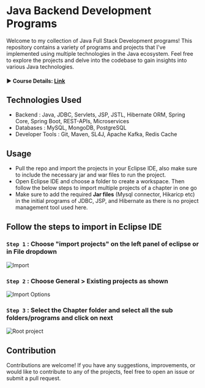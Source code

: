 # Java Backend Development Programs

Welcome to my collection of Java Full Stack Development programs! This repository contains a variety of programs and projects that I've implemented using multiple technologies in the Java ecosystem. 
Feel free to explore the projects and delve into the codebase to gain insights into various Java technologies.


#### ▶️ Course Details: <a href="https://ineuron.ai/course/full-stack-java-developer"> Link </a>

## Technologies Used
- Backend : Java, JDBC, Servlets, JSP, JSTL, Hibernate ORM, Spring Core, Spring Boot, REST-APIs, Microservices
- Databases : MySQL, MongoDB, PostgreSQL
- Developer Tools : Git, Maven, SL4J, Apache Kafka, Redis Cache


## Usage
- Pull the repo and import the projects in your Eclipse IDE, also make sure to include the necessary jar and war files to run the project.
- Open Eclipse IDE and choose a folder to create a workspace. Then follow the below steps to import multiple projects of a chapter in one go
- Make sure to add the required **Jar files** (Mysql connector, Hikaricp etc) in the initial programs of JDBC, JSP, and Hibernate as there is no project management tool used here.

## Follow the steps to import in Eclipse IDE
  
  ### `Step 1` : Choose "import projects" on the left panel of eclipse or in File dropdown
  
  ![Import](https://github.com/vivekanand-vr/iNeuron-codebase/assets/116813193/590f443e-c624-4c4f-ad6f-717e7cb483da)
  
  ### `Step 2` : Choose General > Existing projects as shown
  
  ![Import Options](https://github.com/vivekanand-vr/iNeuron-codebase/assets/116813193/cd771aed-fec3-4162-a030-6100b86870fe)

  ### `Step 3` : Select the Chapter folder and select all the sub folders/programs and click on next
  
  ![Root project](https://github.com/vivekanand-vr/iNeuron-codebase/assets/116813193/a75e9449-3549-43cd-b7f3-13a5c6f5de50)

## Contribution
Contributions are welcome! If you have any suggestions, improvements, or would like to contribute to any of the projects, feel free to open an issue or submit a pull request.

